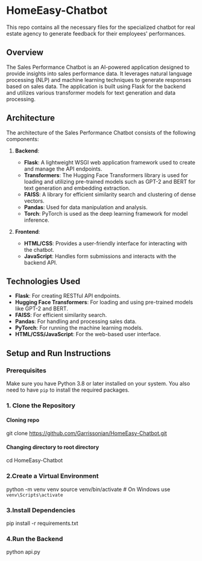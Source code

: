 # HomeEasy-Chatbot
This repo contains all the necessary files for the specialized chatbot for real estate agency to generate feedback for their employees' performances.

## Overview

The Sales Performance Chatbot is an AI-powered application designed to provide insights into sales performance data. It leverages natural language processing (NLP) and machine learning techniques to generate responses based on sales data. The application is built using Flask for the backend and utilizes various transformer models for text generation and data processing.

## Architecture

The architecture of the Sales Performance Chatbot consists of the following components:

1. **Backend**:
   - **Flask**: A lightweight WSGI web application framework used to create and manage the API endpoints.
   - **Transformers**: The Hugging Face Transformers library is used for loading and utilizing pre-trained models such as GPT-2 and BERT for text generation and embedding extraction.
   - **FAISS**: A library for efficient similarity search and clustering of dense vectors.
   - **Pandas**: Used for data manipulation and analysis.
   - **Torch**: PyTorch is used as the deep learning framework for model inference.

2. **Frontend**:
   - **HTML/CSS**: Provides a user-friendly interface for interacting with the chatbot.
   - **JavaScript**: Handles form submissions and interacts with the backend API.

## Technologies Used

- **Flask**: For creating RESTful API endpoints.
- **Hugging Face Transformers**: For loading and using pre-trained models like GPT-2 and BERT.
- **FAISS**: For efficient similarity search.
- **Pandas**: For handling and processing sales data.
- **PyTorch**: For running the machine learning models.
- **HTML/CSS/JavaScript**: For the web-based user interface.

## Setup and Run Instructions

### Prerequisites

Make sure you have Python 3.8 or later installed on your system. You also need to have `pip` to install the required packages.

### 1. Clone the Repository
#### Cloning repo
git clone https://github.com/Garrissonian/HomeEasy-Chatbot.git

#### Changing directory to root directory
cd HomeEasy-Chatbot

### 2.Create a Virtual Environment
python -m venv venv
source venv/bin/activate   # On Windows use `venv\Scripts\activate`

### 3.Install Dependencies
pip install -r requirements.txt

### 4.Run the Backend
python api.py


